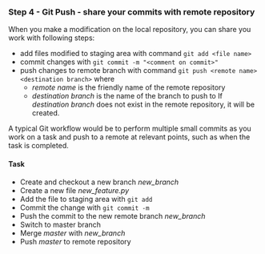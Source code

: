 ### Step 4 - Git Push - share your commits with remote repository

When you make a modification on the local repository, you can share you work with following steps:
- add files modified to staging area with command `git add <file name>`
- commit changes with `git commit -m "<comment on commit>"`
- push changes to remote branch with command `git push <remote name> <destination branch>` where
	- *remote name* is the friendly name of the remote repository
	- *destination branch* is the name of the branch to push to
If *destination branch* does not exist in the remote repository, it will be created. 

A typical Git workflow would be to perform multiple small commits as you work on a task and push to a remote at relevant points, such as when the task is completed.

#### Task

- Create and checkout a new branch *new_branch*
- Create a new file *new_feature.py*
- Add the file to staging area with `git add`
- Commit the change with `git commit -m`
- Push the commit to the new remote branch *new_branch*
- Switch to master branch
- Merge *master* with *new_branch*
- Push *master* to remote repository
